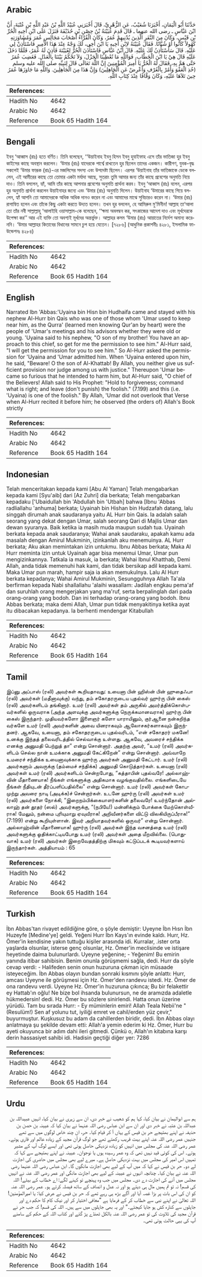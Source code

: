 ## Arabic


<div dir="rtl" lang="ar" style={{fontSize:'larger',backgroundColor:'#f8f9fa',padding:20}}>
حَدَّثَنَا أَبُو الْيَمَانِ، أَخْبَرَنَا شُعَيْبٌ، عَنِ الزُّهْرِيِّ، قَالَ أَخْبَرَنِي عُبَيْدُ اللَّهِ بْنُ عَبْدِ اللَّهِ بْنِ عُتْبَةَ، أَنَّ ابْنَ عَبَّاسٍ ـ رضى الله عنهما ـ قَالَ قَدِمَ عُيَيْنَةُ بْنُ حِصْنِ بْنِ حُذَيْفَةَ فَنَزَلَ عَلَى ابْنِ أَخِيهِ الْحُرِّ بْنِ قَيْسٍ، وَكَانَ مِنَ النَّفَرِ الَّذِينَ يُدْنِيهِمْ عُمَرُ، وَكَانَ الْقُرَّاءُ أَصْحَابَ مَجَالِسِ عُمَرَ وَمُشَاوَرَتِهِ كُهُولاً كَانُوا أَوْ شُبَّانًا‏.‏ فَقَالَ عُيَيْنَةُ لاِبْنِ أَخِيهِ يَا ابْنَ أَخِي، لَكَ وَجْهٌ عِنْدَ هَذَا الأَمِيرِ فَاسْتَأْذِنْ لِي عَلَيْهِ‏.‏ قَالَ سَأَسْتَأْذِنُ لَكَ عَلَيْهِ‏.‏ قَالَ ابْنُ عَبَّاسٍ فَاسْتَأْذَنَ الْحُرُّ لِعُيَيْنَةَ فَأَذِنَ لَهُ عُمَرُ، فَلَمَّا دَخَلَ عَلَيْهِ قَالَ هِيْ يَا ابْنَ الْخَطَّابِ، فَوَاللَّهِ مَا تُعْطِينَا الْجَزْلَ، وَلاَ تَحْكُمُ بَيْنَنَا بِالْعَدْلِ‏.‏ فَغَضِبَ عُمَرُ حَتَّى هَمَّ بِهِ، فَقَالَ لَهُ الْحُرُّ يَا أَمِيرَ الْمُؤْمِنِينَ إِنَّ اللَّهَ تَعَالَى قَالَ لِنَبِيِّهِ صلى الله عليه وسلم ‏(‏خُذِ الْعَفْوَ وَأْمُرْ بِالْعُرْفِ وَأَعْرِضْ عَنِ الْجَاهِلِينَ‏)‏ وَإِنَّ هَذَا مِنَ الْجَاهِلِينَ‏.‏ وَاللَّهِ مَا جَاوَزَهَا عُمَرُ حِينَ تَلاَهَا عَلَيْهِ، وَكَانَ وَقَّافًا عِنْدَ كِتَابِ اللَّهِ‏.‏
</div>
<div style={{backgroundColor:'#f8f9fa',padding:20, marginBottom: 10}}><table> <thead> <tr> <th>References:</th> <th></th> </tr> </thead> <tbody><tr><td>Hadith No</td><td>4642</td></tr><tr><td>Arabic No</td><td>4642</td></tr><tr><td>Reference</td><td>Book 65 Hadith 164</td></tr></tbody></table></div>

## Bengali


<div dir="ltr" lang="bn" style={{fontSize:'larger',backgroundColor:'#f8f9fa',padding:20}}>
ইবনু ‘আব্বাস (রাঃ) হতে বর্ণিত। তিনি বলেছেন, ‘‘উয়াইনাহ ইবনু হিসন ইবনু হুযাইফাহ এসে তাঁর ভাতিজা হুর ইবনু কাইসের কাছে অবস্থান করলেন। ‘উমার (রাঃ) যাদেরকে পার্শ্বে রাখতেন হুর ছিলেন তাদের একজন। কারীগণ, যুবক-বৃদ্ধ সকলেই ‘উমার ফারূক (রাঃ)-এর মজলিসের সদস্য এবং উপদেষ্টা ছিলেন। এরপর ‘উয়াইনাহ তাঁর ভাতিজাকে ডেকে বললেন, এই আমীরের কাছে তো তোমার একটা মর্যাদা আছে, সুতরাং তুমি আমার জন্য তাঁর কাছে প্রবেশের অনুমতি নিয়ে দাও। তিনি বললেন, হ্যাঁ, আমি তাঁর কাছে আপনার প্রবেশের অনুমতি প্রার্থনা করব। ইবনু ‘আব্বাস (রাঃ) বলেন, এরপর হুর অনুমতি প্রার্থনা করলেন উয়াইনাহর জন্যে এবং ‘উমার (রাঃ) অনুমতি দিলেন। উয়াইনাহ ‘উমারের কাছে গিয়ে বললেন, হ্যাঁ আপনি তো আমাদেরকে অধিক অধিক দানও করেন না এবং আমাদের মাঝে সুবিচারও করেন না। ‘উমার (রাঃ) রাগান্বিত হলেন এবং তাঁকে কিছু একটা করতে উদ্যত হলেন। তখন হুর বললেন, হে আমিরুল মু’মিনীন! আল্লাহ তা‘আলা তো তাঁর নবী সাল্লাল্লাহু ‘আলাইহি ওয়াসাল্লাম-কে বলেছেন, ‘‘ক্ষমা অবলম্বন কর, সৎকাজের আদেশ দাও এবং মূর্খদেরকে উপেক্ষা কর’’ আর এই ব্যক্তি তো অবশ্যই মূর্খদের অন্তর্ভুক্ত। আল্লাহর কসম ‘উমার (রাঃ) আয়াতের নির্দেশ অমান্য করেননি। ‘উমার আল্লাহর কিতাবের বিধানের সামনে চুপ হয়ে যেতেন। [৭২৮৬] (আধুনিক প্রকাশনীঃ ৪২৮১, ইসলামিক ফাউন্ডেশনঃ ৪২৮৪)
</div>
<div style={{backgroundColor:'#f8f9fa',padding:20, marginBottom: 10}}><table> <thead> <tr> <th>References:</th> <th></th> </tr> </thead> <tbody><tr><td>Hadith No</td><td>4642</td></tr><tr><td>Arabic No</td><td>4642</td></tr><tr><td>Reference</td><td>Book 65 Hadith 164</td></tr></tbody></table></div>

## English


<div dir="ltr" lang="en" style={{fontSize:'larger',backgroundColor:'#f8f9fa',padding:20}}>
Narrated Ibn 'Abbas:'Uyaina bin Hisn bin Hudhaifa came and stayed with his nephew Al-Hurr bin Qais who was one of those whom 'Umar used to keep near him, as the Qurra' (learned men knowing Qur'an by heart) were the people of 'Umar's meetings and his advisors whether they were old or young. 'Uyaina said to his nephew, "O son of my brother! You have an approach to this chief, so get for me the permission to see him." Al-Hurr said, "I will get the permission for you to see him." So Al-Hurr asked the permission for 'Uyaina and 'Umar admitted him. When 'Uyaina entered upon him, he said, "Beware! O the son of Al-Khattab! By Allah, you neither give us sufficient provision nor judge among us with justice." Thereupon 'Umar became so furious that he intended to harm him, but Al-Hurr said, "O chief of the Believers! Allah said to His Prophet: "Hold to forgiveness; command what is right; and leave (don't punish) the foolish." (7.199) and this (i.e. 'Uyaina) is one of the foolish." By Allah, 'Umar did not overlook that Verse when Al-Hurr recited it before him; he observed (the orders of) Allah's Book strictly
</div>
<div style={{backgroundColor:'#f8f9fa',padding:20, marginBottom: 10}}><table> <thead> <tr> <th>References:</th> <th></th> </tr> </thead> <tbody><tr><td>Hadith No</td><td>4642</td></tr><tr><td>Arabic No</td><td>4642</td></tr><tr><td>Reference</td><td>Book 65 Hadith 164</td></tr></tbody></table></div>

## Indonesian


<div dir="ltr" lang="id" style={{fontSize:'larger',backgroundColor:'#f8f9fa',padding:20}}>
Telah menceritakan kepada kami [Abu Al Yaman] Telah mengabarkan kepada kami [Syu'aib] dari [Az Zuhri] dia berkata; Telah mengabarkan kepadaku ['Ubaidullah bin 'Abdullah bin 'Utbah] bahwa [Ibnu 'Abbas radliallahu 'anhuma] berkata; Uyainah bin Hishan bin Hudzafah datang, lalu singgah dirumah anak saudaranya yaitu AL Hurr bin Qais. Ia adalah salah seorang yang dekat dengan Umar, salah seorang Qari di Majlis Umar dan dewan syuranya. Baik ketika ia masih muda maupun sudah tua. Uyainah berkata kepada anak saudaranya; Wahai anak saudaraku, apakah kamu ada masalah dengan Amirul Mukminin, izinkanlah aku menemuinya. AL Hurr berkata; Aku akan memintakan izin untukmu. Ibnu Abbas berkata; Maka Al Hurr meminta izin untuk Uyainah agar bisa menemui Umar, Umar pun mengizinkannya. Tatkala ia masuk, ia berkata; Wahai Ibnul Khatthab, Demi Allah, anda tidak memenuhi hak kami, dan tidak bersikap adil kepada kami. Maka Umar pun marah, hampir saja ia akan memukulnya. Lalu Al Hurr berkata kepadanya; Wahai Amirul Mukminin, Sesungguhnya Allah Ta'ala berfirman kepada Nabi shallallahu 'alaihi wasallam: Jadilah engkau pema'af dan suruhlah orang mengerjakan yang ma'ruf, serta berpalinglah dari pada orang-orang yang bodoh. Dan ini terhadap orang-orang yang bodoh. Ibnu Abbas berkata; maka demi Allah, Umar pun tidak menyakitinya ketika ayat itu dibacakan kepadanya. Ia berhenti mendengar Kitabullah
</div>
<div style={{backgroundColor:'#f8f9fa',padding:20, marginBottom: 10}}><table> <thead> <tr> <th>References:</th> <th></th> </tr> </thead> <tbody><tr><td>Hadith No</td><td>4642</td></tr><tr><td>Arabic No</td><td>4642</td></tr><tr><td>Reference</td><td>Book 65 Hadith 164</td></tr></tbody></table></div>

## Tamil


<div dir="ltr" lang="ta" style={{fontSize:'larger',backgroundColor:'#f8f9fa',padding:20}}>
இப்னு அப்பாஸ் (ரலி) அவர்கள் கூறியதாவது: உயைனா பின் ஹிஸ்ன் பின் ஹுதைஃபா (ரலி) அவர்கள் (மதீனாவுக்கு) வந்து, தம் சகோதரருடைய புதல்வர் ஹுர்ரு பின் கைஸ் (ரலி) அவர்களிடம் தங்கினார். உமர் (ரலி) அவர்கள் தம் அருகில் அமர்த்திக்கொள்பவர்களில் ஒருவராக (அந்த அளவுக்கு அவர்களுக்கு நெருக்கமானவராக) ஹுர்ரு பின் கைஸ் இருந்தார். முதியவர்களோ இளைஞர் களோ யாராயினும், குர்ஆனை நன்கறிந்த வர்களே உமர் (ரலி) அவர்களின் அவை யினராகவும் ஆலோசகர்களாகவும் இருந்தனர். ஆகவே, உயைனா, தம் சகோதரருடைய புதல்வரிடம், “என் சகோதரர் மகனே! உனக்கு இந்தத் தலைவரிடத்தில் செல்வாக்கு உள்ளது. ஆகவே, அவரைச் சந்திக்க எனக்கு அனுமதி பெற்றுத் தா” என்று சொன்னார். அதற்கு அவர், “உமர் (ரலி) அவர்களிடம் செல்ல நான் உமக்காக அனுமதி கேட்கிறேன்” என்று சொன்னார். அவ்வாறே உமரைச் சந்திக்க உயைனாவுக்காக ஹுர்ரு அவர்கள் அனுமதி கேட்டார். உமர் (ரலி) அவர்களும் அவருக்கு (தம்மைச் சந்திக்க) அனுமதி கொடுத்தார்கள். உயைனா (ரலி) அவர்கள் உமர் (ரலி) அவர்களிடம் சென்றபோது, “கத்தாபின் புதல்வரே! அல்லாஹ்வின் மீதாணையாக! நீங்கள் எங்களுக்கு அதிகமாக வழங்குவதில்லை. எங்களிடையே நீங்கள் நீதியுடன் தீர்ப்பளிப்பதில்லை” என்று சொன்னார். உமர் (ரலி) அவர்கள் கோபமுற்று அவரை நாடி (அடிக்க)ச் சென்றார்கள். உடனே ஹுர்ரு (ரலி) அவர்கள் உமர் (ரலி) அவர்களை நோக்கி, “இறைநம்பிக்கையாளர்களின் தலைவரே! உயர்ந்தோன் அல்லாஹ் தன் தூதர் (ஸல்) அவர்களுக்கு, “(நபியே!) மன்னிக்கும் போக்கை மேற்கொள்வீராக! மேலும், நன்மை புரியுமாறு ஏவுவீராக! அறிவீனர்களை விட்டு விலகியிருப்பீராக!” (7:199) என்று கூறியுள்ளான். இவர் அறியாதவர்களில் ஒருவர்” என்று சொன்னார். அல்லாஹ்வின் மீதாணையாக! ஹுர்ரு (ரலி) அவர்கள் இந்த வசனத்தை உமர் (ரலி) அவர்களுக்கு ஓதிக்காட்டியபோது உமர் (ரலி) அவர்கள் அதை மீறவில்லை. (பொதுவாக) உமர் (ரலி) அவர்கள் இறைவேதத்திற்கு மிகவும் கட்டுப்படக் கூடியவர்களாய் இருந்தார்கள். அத்தியாயம் : 65
</div>
<div style={{backgroundColor:'#f8f9fa',padding:20, marginBottom: 10}}><table> <thead> <tr> <th>References:</th> <th></th> </tr> </thead> <tbody><tr><td>Hadith No</td><td>4642</td></tr><tr><td>Arabic No</td><td>4642</td></tr><tr><td>Reference</td><td>Book 65 Hadith 164</td></tr></tbody></table></div>

## Turkish


<div dir="ltr" lang="tr" style={{fontSize:'larger',backgroundColor:'#f8f9fa',padding:20}}>
İbn Abbas'tan rivayet edildiğine göre, o şöyle demiştir: Uyeyne İbn Hısn İbn Huzeyfe [Medine'ye] geldi. Yeğeni Hurr İbn Kays'ın evinde kaldı. Hurr, Hz. Ömer'in kendisine yakın tuttuğu kişiler arasında idi. Kurralar, .ister orta yaşlarda olsunlar, isterse genç olsunlar, Hz. Ömer'in meclisinde ve istişare heyetinde daima bulunurlardı. Uyeyne yeğenine; - Yeğenim! Bu emirin yanında itibar sahibisin. Benim onunla görüşmemi sağla, dedi. Hurr da şöyle cevap verdi: - Halifeden senin onun huzuruna çıkman için müsaade isteyeceğim. İbn Abbas olayın bundan sonraki kısmını şöyle anlattı: Hurr, amcası Uyeyne ile görüşmesi için Hz. Ömer'den randevu istedi. Hz. Ömer de ona randevu verdi. Uyeyne Hz. Ömer'in huzuruna çıkınca; Bu bir felakettir ey Hattab'ın oğlu! Ne bize bol ihsanda bulunursun, ne de aramızda adaletle hükmedersin! dedi. Hz. Ömer bu sözlere sinirlendi. Hatta onun üzerine yürüdü. Tam bu sırada Hurr: - Ey müminlerin emiri! Allah Teala Nebii'ne "(Resulüm!) Sen af yolunu tut, iyiliği emret ve cahil/erden yüz çevir," buyurmuştur. Kuşkusuz bu adam da cahillerden biridir, dedi. İbn Abbas olayı anlatmaya şu şekilde devam etti: Allah'a yemin ederim ki Hz. Ömer, Hurr bu ayeti okuyunca bir adım dahi ileri gitmedi. Çünkü o, Allah'ın kitabına karşı derin hassasiyet sahibi idi. Hadisin geçtiği diğer yer: 7286
</div>
<div style={{backgroundColor:'#f8f9fa',padding:20, marginBottom: 10}}><table> <thead> <tr> <th>References:</th> <th></th> </tr> </thead> <tbody><tr><td>Hadith No</td><td>4642</td></tr><tr><td>Arabic No</td><td>4642</td></tr><tr><td>Reference</td><td>Book 65 Hadith 164</td></tr></tbody></table></div>

## Urdu


<div dir="rtl" lang="ur" style={{fontSize:'larger',backgroundColor:'#f8f9fa',padding:20}}>
ہم سے ابوالیمان نے بیان کیا، کہا ہم کو شعیب نے خبر دی، ان سے زہری نے بیان کیا، انہیں عبیداللہ بن عبداللہ بن عتبہ نے خبر دی اور ان سے ابن عباس رضی اللہ عنہما نے بیان کیا کہ عیینہ بن حصن بن حذیفہ نے اپنے بھتیجے حر بن قیس کے یہاں آ کر قیام کیا۔ حر، ان چند خاص لوگوں میں سے تھے جنہیں عمر رضی اللہ عنہ اپنے بہت قریب رکھتے تھے جو لوگ قرآن مجید کے زیادہ عالم اور قاری ہوتے۔ عمر رضی اللہ عنہ کی مجلس میں انہیں کو زیادہ نزدیکی حاصل ہوتی تھی اور ایسے لوگ آپ کے مشیر ہوتے۔ اس کی کوئی قید نہیں تھی کہ وہ عمر رسیدہ ہوں یا نوجوان۔ عیینہ نے اپنے بھتیجے سے کہا کہ تمہیں اس امیر کی مجلس میں بہت نزدیکی حاصل ہے۔ میرے لیے بھی مجلس میں حاضری کی اجازت لے دو۔ حر بن قیس نے کہا کہ میں آپ کے لیے بھی اجازت مانگوں گا۔ ابن عباس رضی اللہ عنہما رضی اللہ عنہ نے بیان کیا۔ چنانچہ انہوں نے عیینہ کے لیے بھی اجازت مانگی اور عمر رضی اللہ عنہ نے انہیں مجلس میں آنے کی اجازت دے دی۔ مجلس میں جب وہ پہنچے تو کہنے لگے: اے خطاب کے بیٹے! اللہ کی قسم! نہ تو تم ہمیں مال ہی دیتے ہو اور نہ عدل و انصاف کے ساتھ فیصلہ کرتے ہو۔ عمر رضی اللہ عنہ کو ان کی اس بات پر بڑا غصہ آیا اور آگے بڑھ ہی رہے تھے کہ حر بن قیس نے عرض کیا: یا امیرالمؤمنین! اللہ تعالیٰ نے اپنے نبی سے خطاب کر کے فرمایا ہے ”معافی اختیار کر اور نیک کام کا حکم دے اور جاہلوں سے کنارہ کش ہو جایا کیجئے۔“ اور یہ بھی جاہلوں میں سے ہیں۔ اللہ کی قسم! کہ جب حر نے قرآن مجید کی تلاوت کی تو عمر رضی اللہ عنہ بالکل ٹھنڈے پڑ گئے اور کتاب اللہ کے حکم کے سامنے آپ کی یہی حالت ہوتی تھی۔
</div>
<div style={{backgroundColor:'#f8f9fa',padding:20, marginBottom: 10}}><table> <thead> <tr> <th>References:</th> <th></th> </tr> </thead> <tbody><tr><td>Hadith No</td><td>4642</td></tr><tr><td>Arabic No</td><td>4642</td></tr><tr><td>Reference</td><td>Book 65 Hadith 164</td></tr></tbody></table></div>